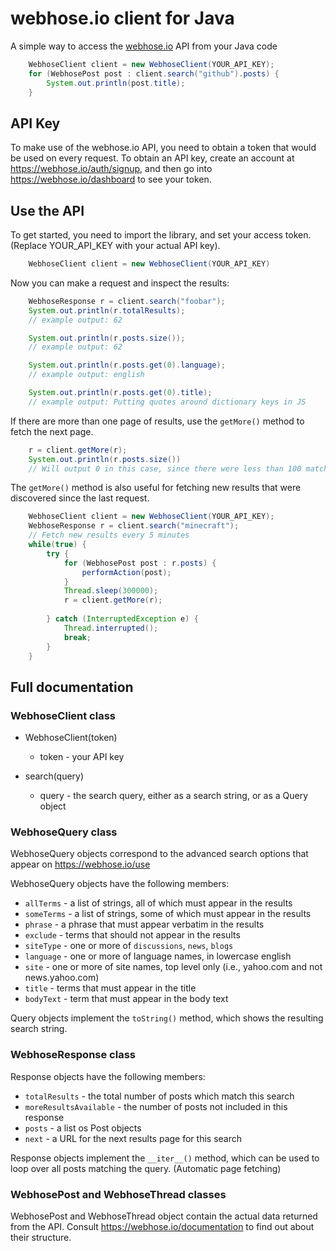 # webhose.io client for Java

A simple way to access the [webhose.io](https://webhose.io) API from your Java code

```java
    WebhoseClient client = new WebhoseClient(YOUR_API_KEY);
    for (WebhosePost post : client.search("github").posts) {
        System.out.println(post.title);
    }
```

## API Key

To make use of the webhose.io API, you need to obtain a token that would be
used on every request. To obtain an API key, create an account at
https://webhose.io/auth/signup, and then go into
https://webhose.io/dashboard to see your token.


## Use the API

To get started, you need to import the library, and set your access token.
(Replace YOUR_API_KEY with your actual API key).

```java
    WebhoseClient client = new WebhoseClient(YOUR_API_KEY)
```

Now you can make a request and inspect the results:

```java
    WebhoseResponse r = client.search("foobar");
    System.out.println(r.totalResults);
    // example output: 62

    System.out.println(r.posts.size());
    // example output: 62

    System.out.println(r.posts.get(0).language);
    // example output: english

    System.out.println(r.posts.get(0).title);
    // example output: Putting quotes around dictionary keys in JS
```

If there are more than one page of results, use the `getMore()` method to
fetch the next page.

```java
    r = client.getMore(r);
    System.out.println(r.posts.size())
    // Will output 0 in this case, since there were less than 100 matches
```

The ``getMore()`` method is also useful for fetching new results that were
discovered since the last request.

```java
    WebhoseClient client = new WebhoseClient(YOUR_API_KEY);
    WebhoseResponse r = client.search("minecraft");
    // Fetch new results every 5 minutes
    while(true) {
        try {
            for (WebhosePost post : r.posts) {
                performAction(post);
            }
            Thread.sleep(300000);
            r = client.getMore(r);
            
        } catch (InterruptedException e) {
            Thread.interrupted();
            break;
        }
    }
```

## Full documentation

### WebhoseClient class

* WebhoseClient(token)

  * token - your API key

* search(query)

  * query - the search query, either as a search string, or as a Query object

### WebhoseQuery class

WebhoseQuery objects correspond to the advanced search options that appear on https://webhose.io/use

WebhoseQuery objects have the following members:

* ``allTerms`` - a list of strings, all of which must appear in the results
* ``someTerms`` - a list of strings, some of which must appear in the results
* ``phrase`` - a phrase that must appear verbatim in the results
* ``exclude`` - terms that should not appear in the results
* ``siteType`` - one or more of ``discussions``, ``news``, ``blogs``
* ``language`` - one or more of language names, in lowercase english
* ``site`` - one or more of site names, top level only (i.e., yahoo.com and not news.yahoo.com)
* ``title`` - terms that must appear in the title
* ``bodyText`` - term that must appear in the body text

Query objects implement the ``toString()`` method, which shows the resulting search string.

### WebhoseResponse class

Response objects have the following members:

* ``totalResults`` - the total number of posts which match this search
* ``moreResultsAvailable`` - the number of posts not included in this response
* ``posts`` - a list os Post objects
* ``next`` - a URL for the next results page for this search

Response objects implement the ``__iter__()`` method, which can be used to loop
over all posts matching the query. (Automatic page fetching)

### WebhosePost and WebhoseThread classes

WebhosePost and WebhoseThread object contain the actual data returned from the
API. Consult https://webhose.io/documentation to find out about their structure.

